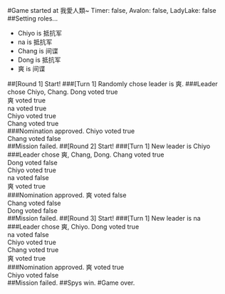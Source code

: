 #Game started at 我愛人類~
Timer: false, Avalon: false, LadyLake: false
##Setting roles...
+ Chiyo is 抵抗军
+ na is 抵抗军
+ Chang is 间谍
+ Dong is 抵抗军
+ 爽 is 间谍


##[Round 1] Start!
###[Turn 1] Randomly chose leader is 爽.
###Leader chose Chiyo, Chang.
Dong voted true  
爽 voted true  
na voted true  
Chiyo voted true  
Chang voted true  
###Nomination approved.
Chiyo voted true  
Chang voted false  
##Mission failed.
##[Round 2] Start!
###[Turn 1] New leader is Chiyo
###Leader chose 爽, Chang, Dong.
Chang voted true  
Dong voted false  
Chiyo voted true  
na voted false  
爽 voted true  
###Nomination approved.
爽 voted false  
Chang voted false  
Dong voted false  
##Mission failed.
##[Round 3] Start!
###[Turn 1] New leader is na
###Leader chose 爽, Chiyo.
Dong voted true  
na voted false  
Chiyo voted true  
Chang voted true  
爽 voted true  
###Nomination approved.
爽 voted true  
Chiyo voted false  
##Mission failed.
##Spys win.
#Game over.